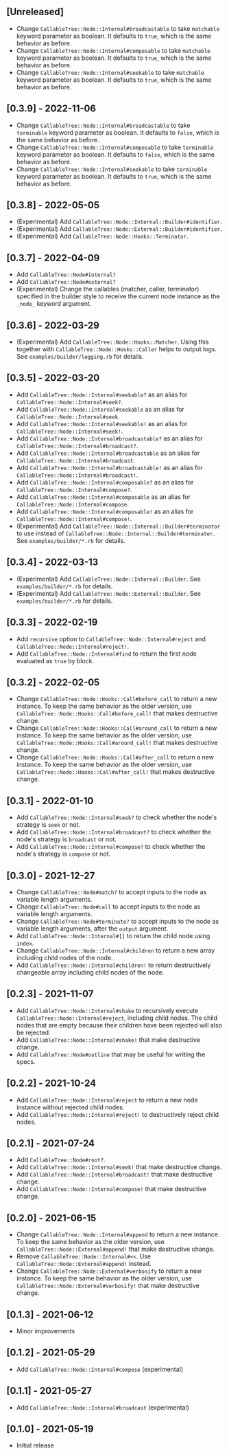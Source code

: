 ## [Unreleased]

- Change `CallableTree::Node::Internal#broadcastable` to take `matchable` keyword parameter as boolean. It defaults to `true`, which is the same behavior as before.
- Change `CallableTree::Node::Internal#composable` to take `matchable` keyword parameter as boolean. It defaults to `true`, which is the same behavior as before.
- Change `CallableTree::Node::Internal#seekable` to take `matchable` keyword parameter as boolean. It defaults to `true`, which is the same behavior as before.

## [0.3.9] - 2022-11-06

- Change `CallableTree::Node::Internal#broadcastable` to take `terminable` keyword parameter as boolean. It defaults to `false`, which is the same behavior as before.
- Change `CallableTree::Node::Internal#composable` to take `terminable` keyword parameter as boolean. It defaults to `false`, which is the same behavior as before.
- Change `CallableTree::Node::Internal#seekable` to take `terminable` keyword parameter as boolean. It defaults to `true`, which is the same behavior as before.

## [0.3.8] - 2022-05-05

- (Experimental) Add `CallableTree::Node::Internal::Builder#identifier`.
- (Experimental) Add `CallableTree::Node::External::Builder#identifier`.
- (Experimental) Add `CallableTree::Node::Hooks::Terminator`.

## [0.3.7] - 2022-04-09

- Add `CallableTree::Node#internal?`
- Add `CallableTree::Node#external?`
- (Experimental) Change the callables (matcher, caller, terminator) specified in the builder style to receive the current node instance as the `_node_` keyword argument.

## [0.3.6] - 2022-03-29

- (Experimental) Add `CallableTree::Node::Hooks::Matcher`.
  Using this together with `CallableTree::Node::Hooks::Caller` helps to output logs. See `examples/builder/logging.rb` for details.

## [0.3.5] - 2022-03-20

- Add `CallableTree::Node::Internal#seekable?` as an alias for `CallableTree::Node::Internal#seek?`.
- Add `CallableTree::Node::Internal#seekable` as an alias for `CallableTree::Node::Internal#seek`.
- Add `CallableTree::Node::Internal#seekable!` as an alias for `CallableTree::Node::Internal#seek!`.
- Add `CallableTree::Node::Internal#broadcastable?` as an alias for `CallableTree::Node::Internal#broadcast?`.
- Add `CallableTree::Node::Internal#broadcastable` as an alias for `CallableTree::Node::Internal#broadcast`.
- Add `CallableTree::Node::Internal#broadcastable!` as an alias for `CallableTree::Node::Internal#broadcast!`.
- Add `CallableTree::Node::Internal#composable?` as an alias for `CallableTree::Node::Internal#compose?`.
- Add `CallableTree::Node::Internal#composable` as an alias for `CallableTree::Node::Internal#compose`.
- Add `CallableTree::Node::Internal#composable!` as an alias for `CallableTree::Node::Internal#compose!`.
- (Experimental) Add `CallableTree::Node::Internal::Builder#terminator` to use instead of `CallableTree::Node::Internal::Builder#terminater`.
  See `examples/builder/*.rb` for details.

## [0.3.4] - 2022-03-13

- (Experimental) Add `CallableTree::Node::Internal::Builder`.
  See `examples/builder/*.rb` for details.
- (Experimental) Add `CallableTree::Node::External::Builder`.
  See `examples/builder/*.rb` for details.

## [0.3.3] - 2022-02-19

- Add `recursive` option to `CallableTree::Node::Internal#reject` and `CallableTree::Node::Internal#reject!`.
- Add `CallableTree::Node::Internal#find` to return the first node evaluated as `true` by block.

## [0.3.2] - 2022-02-05

- Change `CallableTree::Node::Hooks::Call#before_call` to return a new instance.
  To keep the same behavior as the older version, use `CallableTree::Node::Hooks::Call#before_call!` that makes destructive change.
- Change `CallableTree::Node::Hooks::Call#around_call` to return a new instance.
  To keep the same behavior as the older version, use `CallableTree::Node::Hooks::Call#around_call!` that makes destructive change.
- Change `CallableTree::Node::Hooks::Call#after_call` to return a new instance.
  To keep the same behavior as the older version, use `CallableTree::Node::Hooks::Call#after_call!` that makes destructive change.

## [0.3.1] - 2022-01-10

- Add `CallableTree::Node::Internal#seek?` to check whether the node's strategy is `seek` or not.
- Add `CallableTree::Node::Internal#broadcast?` to check whether the node's strategy is `broadcast` or not.
- Add `CallableTree::Node::Internal#compose?` to check whether the node's strategy is `compose` or not.

## [0.3.0] - 2021-12-27

- Change `CallableTree::Node#match?` to accept inputs to the node as variable length arguments.
- Change `CallableTree::Node#call` to accept inputs to the node as variable length arguments.
- Change `CallableTree::Node#terminate?` to accept inputs to the node as variable length arguments, after the `output` argument.
- Add `CallableTree::Node::Internal#[]` to return the child node using `index`.
- Change `CallableTree::Node::Internal#children` to return a new array including child nodes of the node.
- Add `CallableTree::Node::Internal#children!` to return destructively changeable array including child nodes of the node.

## [0.2.3] - 2021-11-07

- Add `CallableTree::Node::Internal#shake` to recursively execute `CallableTree::Node::Internal#reject`, including child nodes. The child nodes that are empty because their children have been rejected will also be rejected.
- Add `CallableTree::Node::Internal#shake!` that make destructive change.
- Add `CallableTree::Node#outline` that may be useful for writing the specs.

## [0.2.2] - 2021-10-24

- Add `CallableTree::Node::Internal#reject` to return a new node instance without rejected child nodes.
- Add `CallableTree::Node::Internal#reject!` to destructively reject child nodes.

## [0.2.1] - 2021-07-24

- Add `CallableTree::Node#root?`.
- Add `CallableTree::Node::Internal#seek!` that make destructive change.
- Add `CallableTree::Node::Internal#broadcast!` that make destructive change.
- Add `CallableTree::Node::Internal#compose!` that make destructive change.

## [0.2.0] - 2021-06-15

- Change `CallableTree::Node::Internal#append` to return a new instance.
  To keep the same behavior as the older version, use `CallableTree::Node::External#append!` that make destructive change.
- Remove `CallableTree::Node::Internal#<<`. Use `CallableTree::Node::External#append!` instead.
- Change `CallableTree::Node::External#verbosify` to return a new instance.
  To keep the same behavior as the older version, use `CallableTree::Node::External#verbosify!` that make destructive change.

## [0.1.3] - 2021-06-12

- Minor improvements

## [0.1.2] - 2021-05-29

- Add `CallableTree::Node::Internal#compose` (experimental)

## [0.1.1] - 2021-05-27

- Add `CallableTree::Node::Internal#broadcast` (experimental)

## [0.1.0] - 2021-05-19

- Initial release
